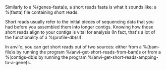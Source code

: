 Similarly to a %(genes-fasta)s, a short reads fasta is what it sounds like: a %(fasta) file containing short reads. 

Short reads usually refer to the initial pieces of sequencing data that you had before you assembled them into longer contigs. Knowing how those short reads align to your contigs is vital for analysis (In fact, that's a lot of the functionality of a %(profile-db)s!). 

In anvi'o, you can get short reads out of two sources: either from a %(bam-file)s by running the program %(anvi-get-short-reads-from-bam)s or from a %(contigs-db)s by running the program %(anvi-get-short-reads-ampping-to-a-gene)s. 
